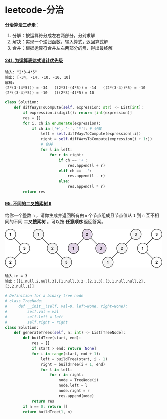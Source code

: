 # leetcode-分治

**分治算法三步走**：

1. 分解：按运算符分成左右两部分，分别求解
2. 解决：实现一个递归函数，输入算式，返回算式解
3. 合并：根据运算符合并左右两部分的解，得出最终解

#### [241. 为运算表达式设计优先级](https://leetcode-cn.com/problems/different-ways-to-add-parentheses/)

```
输入: "2*3-4*5"
输出: [-34, -14, -10, -10, 10]
解释: 
(2*(3-(4*5))) = -34   ((2*3)-(4*5)) = -14   ((2*(3-4))*5) = -10
(2*((3-4)*5)) = -10   (((2*3)-4)*5) = 10
```

```python
class Solution:
    def diffWaysToCompute(self, expression: str) -> List[int]:
        if expression.isdigit(): return [int(expression)]
        res = []
        for i, ch in enumerate(expression):
            if ch in ['+', '-', '*']: # 分解
                left = self.diffWaysToCompute(expression[:i])
                right = self.diffWaysToCompute(expression[i + 1:])
                # 合并
                for l in left:
                    for r in right:
                        if ch == '+':
                            res.append(l + r)
                        elif ch == '-':
                            res.append(l - r)
                        else:
                            res.append(l * r)
        return res
```



#### [95. 不同的二叉搜索树 II](https://leetcode-cn.com/problems/unique-binary-search-trees-ii/)

给你一个整数 `n` ，请你生成并返回所有由 `n` 个节点组成且节点值从 `1` 到 `n` 互不相同的不同 **二叉搜索树** 。可以按 **任意顺序** 返回答案。

![95](./img/95.jpg)

```
输入：n = 3
输出：[[1,null,2,null,3],[1,null,3,2],[2,1,3],[3,1,null,null,2],[3,2,null,1]]
```

```python
# Definition for a binary tree node.
# class TreeNode:
#     def __init__(self, val=0, left=None, right=None):
#         self.val = val
#         self.left = left
#         self.right = right
class Solution:
    def generateTrees(self, n: int) -> List[TreeNode]:
        def buildTree(start, end):
            res = []
            if start > end: return [None]
            for i in range(start, end + 1):
                left = buildTree(start, i - 1)
                right = buildTree(i + 1, end)
                for l in left:
                    for r in right:
                        node = TreeNode(i)
                        node.left = l
                        node.right = r
                        res.append(node)
            return res
        if n == 0: return []
        return buildTree(1, n)
```

